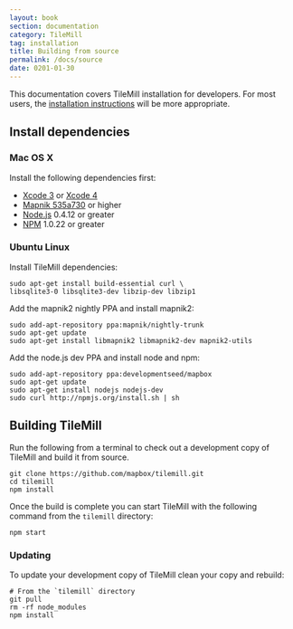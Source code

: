 ```yaml
---
layout: book
section: documentation
category: TileMill
tag: installation
title: Building from source
permalink: /docs/source
date: 0201-01-30
---
```


This documentation covers TileMill installation for developers. For most users, the [installation instructions]({{site.baseurl}}/docs/install) will be more appropriate.

## Install dependencies

### Mac OS X

Install the following dependencies first:

- [Xcode 3](https://connect.apple.com/cgi-bin/WebObjects/MemberSite.woa/wa/getSoftware?bundleID=20792) or [Xcode 4](http://itunes.apple.com/us/app/xcode/id448457090?mt=12)
- [Mapnik 535a730](https://github.com/mapnik/mapnik/tree/535a730da32880d085403649b81faa32be901bcc) or higher
- [Node.js][node] 0.4.12 or greater
- [NPM][npm] 1.0.22 or greater

### Ubuntu Linux

Install TileMill dependencies:

    sudo apt-get install build-essential curl \
    libsqlite3-0 libsqlite3-dev libzip-dev libzip1

Add the mapnik2 nightly PPA and install mapnik2:

    sudo add-apt-repository ppa:mapnik/nightly-trunk
    sudo apt-get update
    sudo apt-get install libmapnik2 libmapnik2-dev mapnik2-utils

Add the node.js dev PPA and install node and npm:

    sudo add-apt-repository ppa:developmentseed/mapbox
    sudo apt-get update
    sudo apt-get install nodejs nodejs-dev
    sudo curl http://npmjs.org/install.sh | sh

## Building TileMill

Run the following from a terminal to check out a development copy of TileMill and build it from source.

    git clone https://github.com/mapbox/tilemill.git
    cd tilemill
    npm install

Once the build is complete you can start TileMill with the following command from the `tilemill` directory:

    npm start

### Updating

To update your development copy of TileMill clean your copy and rebuild:

    # From the `tilemill` directory
    git pull
    rm -rf node_modules
    npm install

[mapnik]:http://www.mapnik.org
[xcode]:http://developer.apple.com/technologies/tools/xcode.html
[issues]:https://github.com/mapbox/tilemill/issues
[support]:http://support.mapbox.com/kb/tilemill/where-can-i-get-help-with-tilemill
[node]:https://github.com/joyent/node/wiki/Installation
[npm]:http://npmjs.org/
